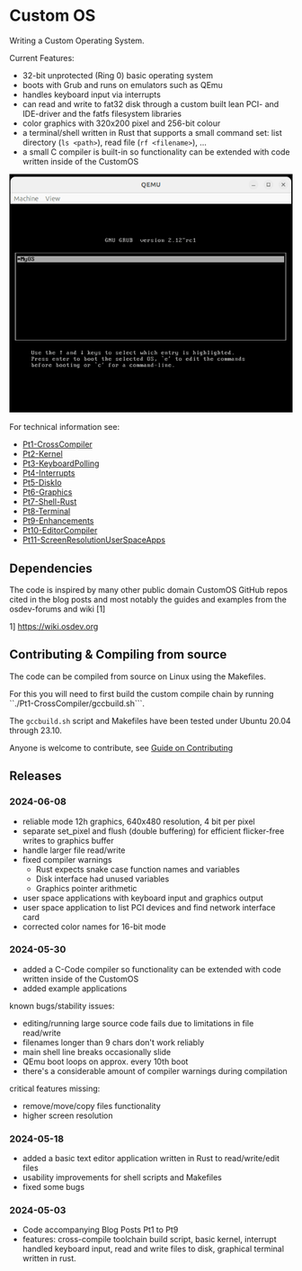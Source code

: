 # Custom OS

Writing a Custom Operating System.

Current Features:

* 32-bit unprotected (Ring 0) basic operating system
* boots with Grub and runs on emulators such as QEmu
* handles keyboard input via interrupts
* can read and write to fat32 disk through a custom built lean PCI- and IDE-driver and the fatfs filesystem libraries
* color graphics with 320x200 pixel and 256-bit colour
* a terminal/shell written in Rust that supports a small command set: list directory (```ls <path>```), read file (```rf <filename>```), ...
* a small C compiler is built-in so functionality can be extended with code written inside of the CustomOS

![CustomOS running user space applicaitons](img/customos-snake.gif)

For technical information see:

* [Pt1-CrossCompiler](https://www.dennissalzner.de/programming/2021/12/11/Sa-CustomOsPt1-CrossCompiler.html)
* [Pt2-Kernel](https://www.dennissalzner.de/programming/2021/12/15/Mi-CustomOsPt2-Kernel.html)
* [Pt3-KeyboardPolling](https://www.dennissalzner.de/programming/2021/12/16/Do-CustomOsPt3-KeyboardPolling.html)
* [Pt4-Interrupts](https://www.dennissalzner.de/programming/2021/12/20/Di-CustomOsPt4-Interrupts.html)
* [Pt5-DiskIo](https://www.dennissalzner.de/programming/2023/08/16/Mi-CustomOsPt5-DiskIo.html)
* [Pt6-Graphics](https://www.dennissalzner.de/programming/2024/01/27/Sa-CustomOsPt6-Graphics.html)
* [Pt7-Shell-Rust](https://www.dennissalzner.de/programming/2024/01/28/So-CustomOsPt7-Shell-Rust.html)
* [Pt8-Terminal](https://www.dennissalzner.de/programming/2024/02/04/So-CustomOsPt8-Terminal.html)
* [Pt9-Enhancements](https://www.dennissalzner.de/programming/2024/02/04/Sa-CustomOsPt9-Enhancements.html)
* [Pt10-EditorCompiler](https://www.dennissalzner.de/programming/2024/05/22/Mi-CustomOsPt10-Compiler.html)
* [Pt11-ScreenResolutionUserSpaceApps](https://www.dennissalzner.de/programming/2024/06/08/Sa-CustomOsPt11-ScreenResolution.html)

## Dependencies

The code is inspired by many other public domain CustomOS GitHub repos cited in the blog posts and most notably the guides and examples from the osdev-forums and wiki [1]

1] https://wiki.osdev.org

## Contributing & Compiling from source

The code can be compiled from source on Linux using the Makefiles. 

For this you will need to first build the custom compile chain by running ``./Pt1-CrossCompiler/gccbuild.sh```.

The ```gccbuild.sh``` script and Makefiles have been tested under Ubuntu 20.04 through 23.10. 

Anyone is welcome to contribute, see [Guide on Contributing](CONTRIBUTING.md)

## Releases

### 2024-06-08

* reliable mode 12h graphics, 640x480 resolution, 4 bit per pixel
* separate set_pixel and flush (double buffering) for efficient flicker-free writes to graphics buffer
* handle larger file read/write
* fixed compiler warnings
  * Rust expects snake case function names and variables
  * Disk interface had unused variables
  * Graphics pointer arithmetic
* user space applications with keyboard input and graphics output
* user space application to list PCI devices and find network interface card
* corrected color names for 16-bit mode

### 2024-05-30

* added a C-Code compiler so functionality can be extended with code written inside of the CustomOS
* added example applications

known bugs/stability issues:
* editing/running large source code fails due to limitations in file read/write
* filenames longer than 9 chars don't work reliably
* main shell line breaks occasionally slide
* QEmu boot loops on approx. every 10th boot
* there's a considerable amount of compiler warnings during compilation

critical features missing:
* remove/move/copy files functionality
* higher screen resolution

### 2024-05-18

* added a basic text editor application written in Rust to read/write/edit files
* usability improvements for shell scripts and Makefiles
* fixed some bugs

### 2024-05-03

* Code accompanying Blog Posts Pt1 to Pt9
* features: cross-compile toolchain build script, basic kernel, interrupt handled keyboard input, read and write files to disk, graphical terminal written in rust.

##
